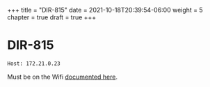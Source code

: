 +++
title = "DIR-815"
date = 2021-10-18T20:39:54-06:00
weight = 5
chapter = true
draft = true
+++

# DIR-815
```txt
Host: 172.21.0.23
```

Must be on the Wifi [documented here](/router-lab/).
